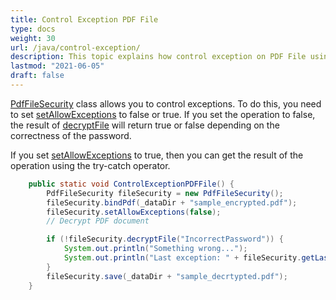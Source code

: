 ```yaml
---
title: Control Exception PDF File
type: docs
weight: 30
url: /java/control-exception/
description: This topic explains how control exception on PDF File using PdfFileSecurity Class Class.
lastmod: "2021-06-05"
draft: false
---
```


[PdfFileSecurity](https://apireference.aspose.com/pdf/java/com.aspose.pdf.facades/PdfFileSecurity) class allows you to control exceptions. To do this, you need to set [setAllowExceptions](https://apireference.aspose.com/pdf/java/com.aspose.pdf.facades/PdfFileSecurity#setAllowExceptions-boolean-) to false or true. If you set the operation to false, the result of [decryptFile](https://apireference.aspose.com/pdf/java/com.aspose.pdf.facades/PdfFileSecurity#decryptFile-java.lang.String-) will return true or false depending on the correctness of the password. 

If you set [setAllowExceptions](https://apireference.aspose.com/pdf/java/com.aspose.pdf.facades/PdfFileSecurity#setAllowExceptions-boolean-) to true, then you can get the result of the operation using the try-catch operator.

```java
    public static void ControlExceptionPDFFile() {
        PdfFileSecurity fileSecurity = new PdfFileSecurity();
        fileSecurity.bindPdf(_dataDir + "sample_encrypted.pdf");
        fileSecurity.setAllowExceptions(false);
        // Decrypt PDF document

        if (!fileSecurity.decryptFile("IncorrectPassword")) {
            System.out.println("Something wrong...");
            System.out.println("Last exception: " + fileSecurity.getLastException().getMessage());
        }
        fileSecurity.save(_dataDir + "sample_decrtypted.pdf");
    }
```